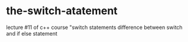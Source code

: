 # the-switch-atatement
lecture #11 of c++ course "switch statements difference between switch and if else statement

